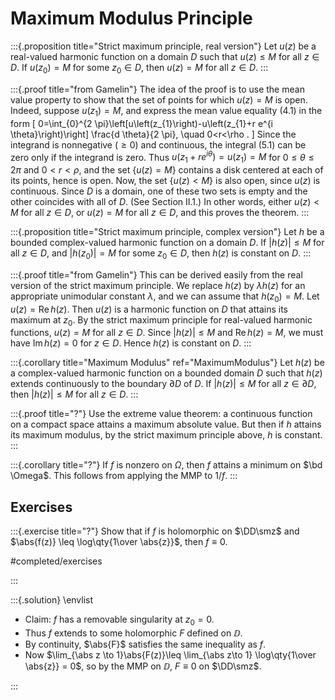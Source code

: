 # Maximum Modulus Principle

:::{.proposition title="Strict maximum principle, real version"}
Let $u(z)$ be a real-valued harmonic function on a domain $D$ such that $u(z) \leq M$ for all $z \in D$. 
If $u\left(z_{0}\right)=M$ for some $z_{0} \in D$, then $u(z)=M$ for all $z \in D$.
:::

:::{.proof title="from Gamelin"}
The idea of the proof is to use the mean value property to show that the set of points for which $u(z)=M$ is open. Indeed, suppose $u\left(z_{1}\right)=M$, and express the mean value equality (4.1) in the form
\[
0=\int_{0}^{2 \pi}\left[u\left(z_{1}\right)-u\left(z_{1}+r e^{i \theta}\right)\right] \frac{d \theta}{2 \pi}, \quad 0<r<\rho .
\]
Since the integrand is nonnegative $(\geq 0)$ and continuous, the integral (5.1) can be zero only if the integrand is zero. Thus $u\left(z_{1}+r e^{i \theta}\right)=u\left(z_{1}\right)=M$ for $0 \leq \theta \leq 2 \pi$ and $0<r<\rho$, and the set $\{u(z)=M\}$ contains a disk centered at each of its points, hence is open. Now, the set $\{u(z)<M\}$ is also open, since $u(z)$ is continuous. Since $D$ is a domain, one of these two sets is empty and the other coincides with all of $D$. (See Section II.1.) In other words, either $u(z)<M$ for all $z \in D$, or $u(z)=M$ for all $z \in D$, and this proves the theorem.
:::

:::{.proposition title="Strict maximum principle, complex version"}
Let $h$ be a bounded complex-valued harmonic function on a domain $D$. If $|h(z)| \leq M$ for all $z \in D$, and $\left|h\left(z_{0}\right)\right|=M$ for some $z_{0} \in D$, then $h(z)$ is constant on $D$.
:::

:::{.proof title="from Gamelin"}
This can be derived easily from the real version of the strict maximum principle. We replace $h(z)$ by $\lambda h(z)$ for an appropriate unimodular constant $\lambda$, and we can assume that $h\left(z_{0}\right)=M$. Let $u(z)=\operatorname{Re} h(z)$. Then $u(z)$ is a harmonic function on $D$ that attains its maximum at $z_{0}$. By the strict maximum principle for real-valued harmonic functions, $u(z)=M$ for all $z \in D$. Since $|h(z)| \leq M$ and $\operatorname{Re} h(z)=M$, we must have $\operatorname{Im} h(z)=0$ for $z \in D$. Hence $h(z)$ is constant on $D$.
:::

:::{.corollary title="Maximum Modulus" ref="MaximumModulus"}
Let $h(z)$ be a complex-valued harmonic function on a bounded domain $D$ such that $h(z)$ extends continuously to the boundary $\partial D$ of $D .$ If $|h(z)| \leq M$ for all $z \in \partial D$, then $|h(z)| \leq M$ for all $z \in D$.
:::

:::{.proof title="?"}
Use the extreme value theorem: a continuous function on a compact space attains a maximum absolute value.
But then if $h$ attains its maximum modulus, by the strict maximum principle above, $h$ is constant.
:::

:::{.corollary title="?"}
If $f$ is nonzero on $\Omega$, then $f$ attains a minimum on $\bd \Omega$.
This follows from applying the MMP to $1/f$.
:::

## Exercises

:::{.exercise title="?"}
Show that if $f$ is holomorphic on $\DD\smz$ and $\abs{f(z)} \leq \log\qty{1\over \abs{z}}$, then $f\equiv 0$.

#completed/exercises

:::

:::{.solution}
\envlist

- Claim: $f$ has a removable singularity at $z_0=0$.
- Thus $f$ extends to some holomorphic $F$ defined on $\DD$.
- By continuity, $\abs{F}$ satisfies the same inequality as $f$.
- Now $\lim_{\abs z \to 1}\abs{F(z)}\leq \lim_{\abs z\to 1} \log\qty{1\over \abs{z}} = 0$, so by the MMP on $\DD$, $F\equiv 0$ on $\DD\smz$.

:::


